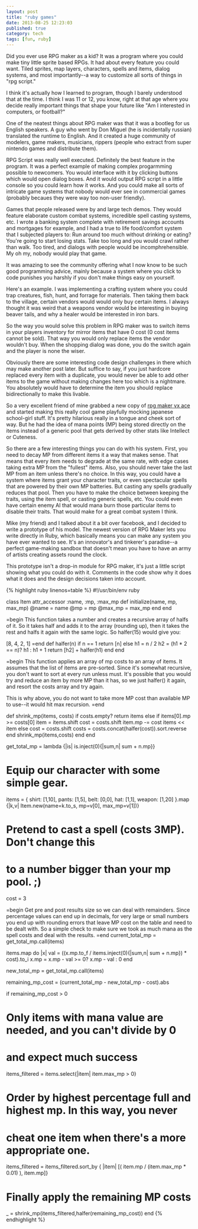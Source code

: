 ```yaml
---
layout: post
title: "ruby games"
date: 2013-08-25 12:23:03
published: true
category: tech
tags: [fun, ruby]
---
```


Did you ever use RPG maker as a kid? It was a program where you could make tiny little sprite based RPGs. It had about every feature you could want. Tiled sprites,  map layers, characters, spells and items, dialog systems, and most importantly--a way to customize all sorts of things in "rpg script."

I think it's actually how I learned to program, though I barely understood that at the time. I think I was 11 or 12, you know, right at that age where you decide really important things that shape your future like "Am I interested in computers, or football?" 

One of the neatest things about RPG maker was that it was a bootleg for us English speakers. A guy who went by Don Miguel (he is incidentally russian) translated the runtime to English. And it created a huge community of modelers, game makers, musicians, rippers (people who extract from super nintendo games and distribute them). 

RPG Script was really well executed. Definitely the best feature in the program. It was a perfect example of making complex progarmming possible to newcomers. You would interface with it by clicking buttons which would open dialog boxes. And it would output RPG script in a little console so you could learn how it works. And you could make all sorts of intricate game systems that nobody would ever see in commercial games (probably becaues they were way too non-user friendly). 

Games that people released were by and large tech demos. They would feature elaborate custom combat systems, incredible spell casting systems, etc. I wrote a banking system complete with retirement savings accounts and mortgages for example, and I had a true to life food/comfort system that I subjected players to: Run around too much without drinking or eating? You're going to start losing stats. Take too long and you would crawl rather than walk. Too tired, and dialogs with people would be incomphrehensible. My oh my, nobody would play that game.

It was amazing to see the community offering what I now know to be such good programming advice, mainly because a system where you click to code punishes you harshly if you don't make things easy on yourself.

Here's an example. I was implementing a crafting system where you could trap creatures, fish, hunt, and forrage for materials. Then taking them back to the village, certain vendors would would only buy certain items. I always thought it was weird that a weapons vendor would be interesting in buying beaver tails, and why a healer would be interested in iron bars. 

So the way you would solve this problem in RPG maker was to switch items in your players inventory for mirror items that have 0 cost (0 cost items cannot be sold). That way you would only replace items the vendor wouldn't buy. When the shopping dialog was done, you do the switch again and the player is none the wiser.

Obviously there are some interesting code design challenges in there which may make another post later. But suffice to say, if you just hardcore replaced every item with a duplicate, you would never be able to add other items to the game without making changes here too which is a nightmare. You absolutely would have to determine the item you should replace bidirectionally to make this livable.

So a very excellent friend of mine grabbed a new copy of [rpg maker vx ace][rpgmaker] and started making this really cool game playfully mocking japanese school-girl stuff. It's pretty hilarious really in a tongue and cheek sort of way. But he had the idea of mana points (MP) being stored directly on the items instead of a generic pool that gets derived by other stats like Intellect or Cuteness.

So there are a few interesting things you can do with his system. First, you need to decay MP from different items it a way that makes sense. That means that every item needs to degrade at the same rate, with edge cases taking extra MP from the "fullest" items. Also, you should never take the last MP from an item unless there's no choice. In this way, you could have a system where items grant your character traits, or even spectacular spells that are powered by their own MP batteries. But casting any spells gradually reduces that pool. Then you have to make the choice between keeping the traits, using the item spell, or casting generic spells, etc. You could even have certain enemy AI that would mana burn those particular items to disable their traits. That would make for a great combat system I think.

Mike (my friend) and I talked about it a bit over facebook, and I decided to write a prototype of his model. The newest version of RPG Maker lets you write directly in Ruby, which basically means you can make any system you have ever wanted to see. It's an innovator's and tinkerer's paradise--a perfect game-making sandbox that doesn't mean you have to have an army of artists creating assets round the clock.

This prototype isn't a drop-in module for RPG maker, it's just a little script showing what you could do with it. Comments in the code show why it does what it does and the design decisions taken into account.

{% highlight ruby linenos=table %}
#!/usr/bin/env ruby


class Item
  attr_accessor :name, :mp, :max_mp
  def initialize(name, mp, max_mp)
    @name = name
    @mp = mp
    @max_mp = max_mp
  end
end

=begin 
This function takes a number and creates a recursive array of halfs of it.
So it takes half and adds it to the array (rounding up), then it takes the 
rest and halfs it again with the same logic. So halfer(15) would give you:

[8, 4, 2, 1]
=end 
def halfer(n)
  if n == 1
    return [n]
  else
    h1 = n / 2
    h2 = (h1 * 2 == n)? h1 : h1 + 1
    return [h2] + halfer(h1)
  end
end

=begin
This function applies an array of mp costs to an array of items.
It assumes that the list of items are pre-sorted. Since it's 
somewhat recursive, you don't want to sort at every run unless 
must. It's possible that you would try and reduce an item by
more MP than it has, so we just halfer() it again, and resort
the costs array and try again.

This is why above, you do not want to take more MP cost than 
available MP to use--it would hit max recursion.
=end

def shrink_mp(items, costs)
  if costs.empty?
    return items
  else
    if items[0].mp >= costs[0]
      item = items.shift
      cost = costs.shift
      item.mp -= cost
      items << item
    else
      cost = costs.shift
      costs = costs.concat(halfer(cost)).sort.reverse
    end
    shrink_mp(items,costs)
  end
end

get_total_mp = lambda {|is| is.inject(0){|sum,n| sum + n.mp}}

# Equip our character with some simple gear.
items = {
    shirt: [1,10], 
    pants: [1,5], 
    belt: [0,0], 
    hat: [1,1], 
    weapon: [1,20]
}.map {|k,v| Item.new(name=k.to_s, mp=v[0], max_mp=v[1])}

# Pretend to cast a spell (costs 3MP). Don't change this
# to a number bigger than your mp pool. ;)
cost = 3

=begin
Get pre and post results size so we can deal with remainders. Since 
percentage values can end up in decimals, for very large or small 
numbers you end up with rounding errors that leave MP cost on the 
table and need to be dealt with. So a simple check to make sure we 
took as much mana as the spell costs and deal with the results.
=end
current_total_mp = get_total_mp.call(items)

items.map do |x| 
  val = ((x.mp.to_f / items.inject(0){|sum,n| sum + n.mp}) * cost).to_i
  x.mp = x.mp - val >= 0? x.mp - val : 0
end

new_total_mp = get_total_mp.call(items)

remaining_mp_cost = (current_total_mp - new_total_mp - cost).abs

if remaining_mp_cost > 0
  # Only items with mana value are needed, and you can't divide by 0 
  # and expect much success
  items_filtered = items.select{|item| item.max_mp > 0}
  # Order by highest percentage full and highest mp. In this way, you never 
  # cheat one item when there's a more appropriate one.
  items_filtered = items_filtered.sort_by { |item| 
    [( item.mp / (item.max_mp * 0.01) ), 
    item.mp]}
  # Finally apply the remaining MP costs
  _ = shrink_mp(items_filtered,halfer(remaining_mp_cost))
end
{% endhighlight %}


[rpgmaker]: http://www.rpgmakerweb.com/products/rpg-maker-vx-ace